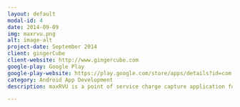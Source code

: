 ```yaml
---
layout: default
modal-id: 4
date: 2014-09-09
img: maxrvu.png
alt: image-alt
project-date: September 2014
client: gingerCube
client-website: http://www.gingercube.com
google-play: Google Play
google-play-website: https://play.google.com/store/apps/details?id=com.gingercubeinc.maxrvu
category: Android App Development
description: maxRVU is a point of service charge capture application for the American physicians, hospitals and even resident doctors.

---
```

